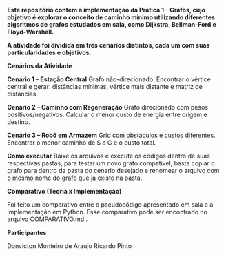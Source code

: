 **Este repositório contém a implementação da Prática 1 - Grafos, cujo objetivo é explorar o conceito de caminho mínimo utilizando diferentes algoritmos de grafos estudados em sala, como Dijkstra, Bellman-Ford e Floyd-Warshall.**

**A atividade foi dividida em três cenários distintos, cada um com suas particularidades e objetivos.**

**Cenários da Atividade**

**Cenário 1 – Estação Central**
Grafo não-direcionado. Encontrar o vértice central e gerar: distâncias mínimas, vértice mais distante e matriz de distâncias.

**Cenário 2 – Caminho com Regeneração**
Grafo direcionado com pesos positivos/negativos. Calcular o menor custo de energia entre origem e destino.

**Cenário 3 – Robô em Armazém**
Grid com obstáculos e custos diferentes. Encontrar o menor caminho de S a G e o custo total.

 **Como executar**
Baixe os arquivos e execute os codigos dentro de suas respectivas pastas, para testar um novo grafo compativel, basta copiar o grafo para dentro da pasta do cenario desejado e renomear o arquivo com o mesmo nome do grafo que ja existe na pasta.

**Comparativo (Teoria x Implementação)**

Foi feito um comparativo entre o pseudocódigo apresentado em sala e a implementação em Python.
Esse comparativo pode ser encontrado no arquivo COMPARATIVO.md
.

 **Participantes**

Donvicton Monteiro de Araujo
Ricardo Pinto
